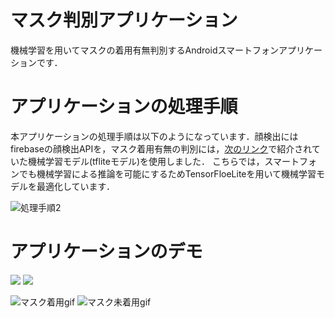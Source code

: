 # マスク判別アプリケーション
機械学習を用いてマスクの着用有無判別するAndroidスマートフォンアプリケーションです．

# アプリケーションの処理手順
本アプリケーションの処理手順は以下のようになっています．顔検出にはfirebaseの顔検出APIを，マスク着用有無の判別には，[次のリンク](https://www.pyimagesearch.com/2020/05/04/covid-19-face-mask-detector-with-opencv-keras-tensorflow-and-deep-learning/)で紹介されていた機械学習モデル(tfliteモデル)を使用しました．
こちらでは，スマートフォンでも機械学習による推論を可能にするためTensorFloeLiteを用いて機械学習モデルを最適化しています．

![処理手順2](https://user-images.githubusercontent.com/81143699/114265956-a279da80-9a2e-11eb-8d0e-1fd7dc98795f.PNG)

# アプリケーションのデモ

<img src="https://user-images.githubusercontent.com/81143699/114266455-73189d00-9a31-11eb-99b3-a2bb44d1f593.gif"> <img src="https://user-images.githubusercontent.com/81143699/114268074-300ef780-9a3a-11eb-86cb-4d589ef85ae9.gif">


![マスク着用gif](https://user-images.githubusercontent.com/81143699/114266455-73189d00-9a31-11eb-99b3-a2bb44d1f593.gif)
![マスク未着用gif](https://user-images.githubusercontent.com/81143699/114268074-300ef780-9a3a-11eb-86cb-4d589ef85ae9.gif)


